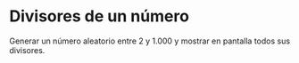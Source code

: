 # Divisores de un número
Generar un número aleatorio entre 2 y 1.000 y mostrar en pantalla todos sus divisores.